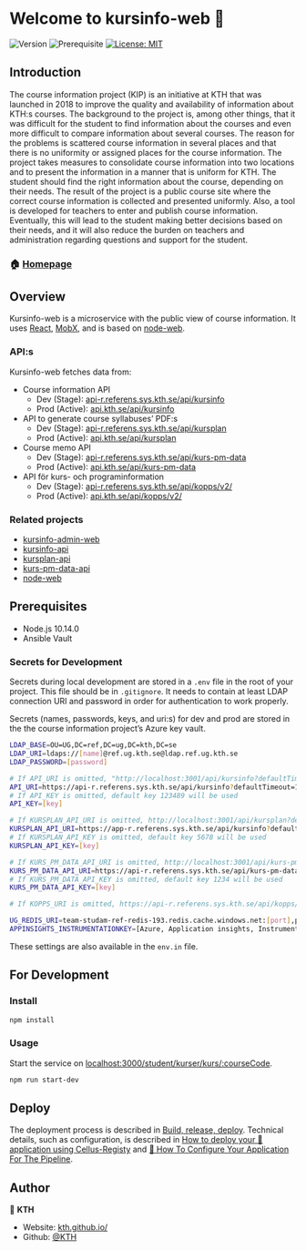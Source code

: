 # Welcome to kursinfo-web 👋

![Version](https://img.shields.io/badge/version-2.0.0-blue.svg?cacheSeconds=2592000)
![Prerequisite](https://img.shields.io/badge/node-10.14.0-blue.svg)
[![License: MIT](https://img.shields.io/badge/License-MIT-yellow.svg)](#)

## Introduction

The course information project (KIP) is an initiative at KTH that was launched in 2018 to improve the quality and availability of information about KTH:s courses. The background to the project is, among other things, that it was difficult for the student to find information about the courses and even more difficult to compare information about several courses. The reason for the problems is scattered course information in several places and that there is no uniformity or assigned places for the course information. The project takes measures to consolidate course information into two locations and to present the information in a manner that is uniform for KTH. The student should find the right information about the course, depending on their needs. The result of the project is a public course site where the correct course information is collected and presented uniformly. Also, a tool is developed for teachers to enter and publish course information. Eventually, this will lead to the student making better decisions based on their needs, and it will also reduce the burden on teachers and administration regarding questions and support for the student.

### 🏠 [Homepage](https://github.com/KTH/kursinfo-web)

## Overview

Kursinfo-web is a microservice with the public view of course information. It uses [React](https://reactjs.org//), [MobX](https://mobx.js.org/), and is based on [node-web](https://github.com/KTH/node-web).

### API:s

Kursinfo-web fetches data from:

- Course information API
  - Dev (Stage): [api-r.referens.sys.kth.se/api/kursinfo](https://api-r.referens.sys.kth.se/api/kursinfo)
  - Prod (Active): [api.kth.se/api/kursinfo](https://api.kth.se/api/kursinfo)
- API to generate course syllabuses’ PDF:s
  - Dev (Stage): [api-r.referens.sys.kth.se/api/kursplan](https://api-r.referens.sys.kth.se/api/kursplan)
  - Prod (Active): [api.kth.se/api/kursplan](https://api.kth.se/api/kursplan)
- Course memo API
  - Dev (Stage): [api-r.referens.sys.kth.se/api/kurs-pm-data](https://api-r.referens.sys.kth.se/api/kurs-pm-data)
  - Prod (Active): [api.kth.se/api/kurs-pm-data](https://api.kth.se/api/kurs-pm-data)
- API för kurs- och programinformation
  - Dev (Stage): [api-r.referens.sys.kth.se/api/kopps/v2/](https://api-r.referens.sys.kth.se/api/kopps/v2/)
  - Prod (Active): [api.kth.se/api/kopps/v2/](https://api.kth.se/api/kopps/v2/)

### Related projects

- [kursinfo-admin-web](https://github.com/KTH/kursinfo-admin-web)
- [kursinfo-api](https://github.com/KTH/kurs-pm-data-api)
- [kursplan-api](https://github.com/KTH/kursplan-api)
- [kurs-pm-data-api](https://github.com/KTH/kurs-pm-data-api)
- [node-web](https://github.com/KTH/node-web)

## Prerequisites

- Node.js 10.14.0
- Ansible Vault

### Secrets for Development

Secrets during local development are stored in a `.env` file in the root of your project. This file should be in `.gitignore`. It needs to contain at least LDAP connection URI and password in order for authentication to work properly.

Secrets (names, passwords, keys, and uri:s) for dev and prod are stored in the the course information project’s Azure key vault.

```sh
LDAP_BASE=OU=UG,DC=ref,DC=ug,DC=kth,DC=se
LDAP_URI=ldaps://[name]@ref.ug.kth.se@ldap.ref.ug.kth.se
LDAP_PASSWORD=[password]

# If API_URI is omitted, "http://localhost:3001/api/kursinfo?defaultTimeout=10000" will be used
API_URI=https://api-r.referens.sys.kth.se/api/kursinfo?defaultTimeout=10000
# If API_KEY is omitted, default key 123489 will be used
API_KEY=[key]

# If KURSPLAN_API_URI is omitted, http://localhost:3001/api/kursplan?defaultTimeout=10000 will be used
KURSPLAN_API_URI=https://app-r.referens.sys.kth.se/api/kursinfo?defaultTimeout=10000
# If KURSPLAN_API_KEY is omitted, default key 5678 will be used
KURSPLAN_API_KEY=[key]

# If KURS_PM_DATA_API_URI is omitted, http://localhost:3001/api/kurs-pm-data?defaultTimeout=10000 will be used
KURS_PM_DATA_API_URI=https://api-r.referens.sys.kth.se/api/kurs-pm-data?defaultTimeout=10000
# If KURS_PM_DATA_API_KEY is omitted, default key 1234 will be used
KURS_PM_DATA_API_KEY=[key]

# If KOPPS_URI is omitted, https://api-r.referens.sys.kth.se/api/kopps/v2/?defaultTimeout=10000 will be used

UG_REDIS_URI=team-studam-ref-redis-193.redis.cache.windows.net:[port],password=[password],ssl=True,abortConnect=False
APPINSIGHTS_INSTRUMENTATIONKEY=[Azure, Application insights, Instrumentation Key, can be found in Overview]
```

These settings are also available in the `env.in` file.

## For Development

### Install

```sh
npm install
```

### Usage

Start the service on [localhost:3000/student/kurser/kurs/:courseCode](http://localhost:3000/student/kurser/kurs/:courseCode).

```sh
npm run start-dev
```

## Deploy

The deployment process is described in [Build, release, deploy](https://confluence.sys.kth.se/confluence/x/aY3_Ag). Technical details, such as configuration, is described in [How to deploy your 🐳 application using Cellus-Registy](https://gita.sys.kth.se/Infosys/cellus-registry/blob/master/HOW-TO-DEPLOY.md) and [🔧 How To Configure Your Application For The Pipeline](https://gita.sys.kth.se/Infosys/cellus-registry/blob/master/HOW-TO-CONFIGURE.md).

## Author

👤 **KTH**

- Website: [kth.github.io/](https://kth.github.io/)
- Github: [@KTH](https://github.com/KTH)
